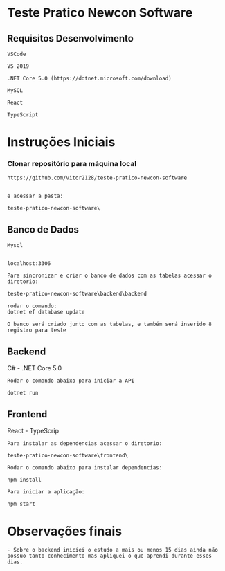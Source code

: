# Teste Pratico Newcon Software

## Requisitos Desenvolvimento

```
VSCode

VS 2019

.NET Core 5.0 (https://dotnet.microsoft.com/download)

MySQL

React

TypeScript

```

# Instruções Iniciais

### Clonar repositório para máquina local

```
https://github.com/vitor2128/teste-pratico-newcon-software


e acessar a pasta:

teste-pratico-newcon-software\
```


## Banco de Dados

```
Mysql


localhost:3306

Para sincronizar e criar o banco de dados com as tabelas acessar o diretorio:

teste-pratico-newcon-software\backend\backend

rodar o comando:
dotnet ef database update

O banco será criado junto com as tabelas, e também será inserido 8 registro para teste

```

## Backend

C# - .NET Core 5.0

```
Rodar o comando abaixo para iniciar a API

dotnet run
```

## Frontend

React - TypeScrip

```
Para instalar as dependencias acessar o diretorio:

teste-pratico-newcon-software\frontend\

Rodar o comando abaixo para instalar dependencias:

npm install

Para iniciar a aplicação:

npm start
```


# Observações finais

```
- Sobre o backend iniciei o estudo a mais ou menos 15 dias ainda não possuo tanto conhecimento mas apliquei o que aprendi durante esses dias.

```


